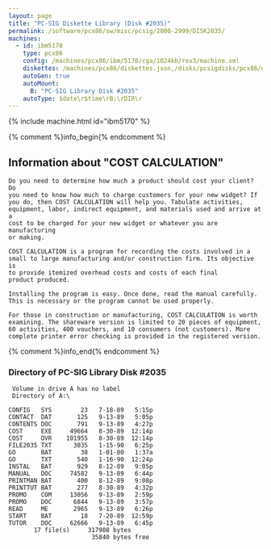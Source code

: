```yaml
---
layout: page
title: "PC-SIG Diskette Library (Disk #2035)"
permalink: /software/pcx86/sw/misc/pcsig/2000-2999/DISK2035/
machines:
  - id: ibm5170
    type: pcx86
    config: /machines/pcx86/ibm/5170/cga/1024kb/rev3/machine.xml
    diskettes: /machines/pcx86/diskettes.json,/disks/pcsigdisks/pcx86/diskettes.json
    autoGen: true
    autoMount:
      B: "PC-SIG Library Disk #2035"
    autoType: $date\r$time\rB:\rDIR\r
---
```


{% include machine.html id="ibm5170" %}

{% comment %}info_begin{% endcomment %}

## Information about "COST CALCULATION"

    Do you need to determine how much a product should cost your client? Do
    you need to know how much to charge customers for your new widget? If
    you do, then COST CALCULATION will help you. Tabulate activities,
    equipment, labor, indirect equipment, and materials used and arrive at a
    cost to be charged for your new widget or whatever you are manufacturing
    or making.
    
    COST CALCULATION is a program for recording the costs involved in a
    small to large manufacturing and/or construction firm. Its objective is
    to provide itemized overhead costs and costs of each final
    product produced.
    
    Installing the program is easy. Once done, read the manual carefully.
    This is necessary or the program cannot be used properly.
    
    For those in construction or manufacturing, COST CALCULATION is worth
    examining. The shareware version is limited to 20 pieces of equipment,
    60 activities, 400 vouchers, and 10 consumers (not customers). More
    complete printer error checking is provided in the registered version.
{% comment %}info_end{% endcomment %}


### Directory of PC-SIG Library Disk #2035

     Volume in drive A has no label
     Directory of A:\

    CONFIG   SYS        23   7-18-89   5:15p
    CONTACT  DAT       125   9-13-89   5:05p
    CONTENTS DOC       791   9-13-89   4:27p
    COST     EXE     49664   8-30-89  12:14p
    COST     OVR    101955   8-30-89  12:14p
    FILE2035 TXT      3035   1-15-90   6:25p
    GO       BAT        38   1-01-80   1:37a
    GO       TXT       540   1-16-90  12:24p
    INSTAL   BAT       929   8-12-89   9:05p
    MANUAL   DOC     74582   9-13-89   6:44p
    PRINTMAN BAT       400   8-12-89   9:08p
    PRINTTUT BAT       277   8-30-89   4:32p
    PROMO    COM     13056   9-13-89   2:59p
    PROMO    DOC      6844   9-13-89   3:57p
    READ     ME       2965   9-13-89   6:26p
    START    BAT        18   7-20-89  12:59p
    TUTOR    DOC     62666   9-13-89   6:45p
           17 file(s)     317908 bytes
                           35840 bytes free
